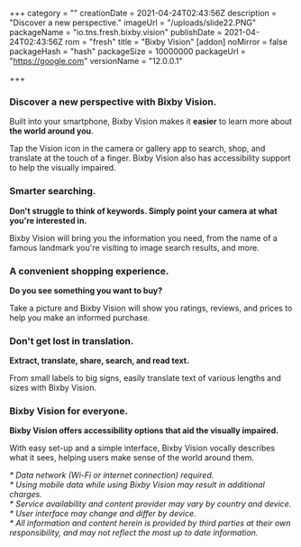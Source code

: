 +++
category = ""
creationDate = 2021-04-24T02:43:56Z
description = "Discover a new perspective."
imageUrl = "/uploads/slide22.PNG"
packageName = "io.tns.fresh.bixby.vision"
publishDate = 2021-04-24T02:43:56Z
rom = "fresh"
title = "Bixby Vision"
[addon]
noMirror = false
packageHash = "hash"
packageSize = 10000000
packageUrl = "https://google.com"
versionName = "12.0.0.1"

+++
### Discover a new perspective with Bixby Vision.

Built into your smartphone, Bixby Vision makes it **easier** to learn more about **the world around you**.

Tap the Vision icon in the camera or gallery app to search, shop, and translate at the touch of a finger. Bixby Vision also has accessibility support to help the visually impaired.

### Smarter searching.

**Don't struggle to think of keywords. Simply point your camera at what you're interested in.**

Bixby Vision will bring you the information you need, from the name of a famous landmark you're visiting to image search results, and more.

### A convenient shopping experience.

**Do you see something you want to buy?**

Take a picture and Bixby Vision will show you ratings, reviews, and prices to help you make an informed purchase.

### Don't get lost in translation.

**Extract, translate, share, search, and read text.**

From small labels to big signs, easily translate text of various lengths and sizes with Bixby Vision.

### Bixby Vision for everyone.

**Bixby Vision offers accessibility options that aid the visually impaired.**

With easy set-up and a simple interface, Bixby Vision vocally describes what it sees, helping users make sense of the world around them.

  
_* Data network (Wi-Fi or internet connection) required.  
\* Using mobile data while using Bixby Vision may result in additional charges.  
\* Service availability and content provider may vary by country and device.  
\* User interface may change and differ by device.  
\* All information and content herein is provided by third parties at their own responsibility, and may not reflect the most up to date information._